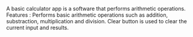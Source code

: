 A basic calculator app is a software that performs arithmetic operations.
Features :
Performs basic arithmetic operations such as addition, substraction, multiplication and division.
Clear button is used to clear the current input and results.
